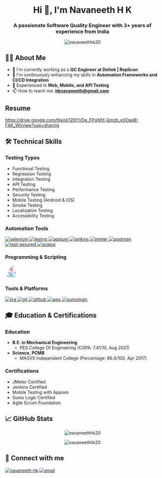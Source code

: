 <h1 align="center">Hi 👋, I'm Navaneeth H K</h1>
<h3 align="center">A passionate Software Quality Engineer with 3+ years of experience from India</h3>

<p align="center">
  <img src="https://komarev.com/ghpvc/?username=navaneethhk20&label=Profile%20views&color=0e75b6&style=flat" alt="navaneethhk20" />
</p>

## 👨‍💻 About Me

- 🔭 I'm currently working as a **QC Engineer at Deltek | Replicon**
- 🌱 I'm continuously enhancing my skills in **Automation Frameworks and CI/CD Integration**
- 💼 Experienced in **Web, Mobile, and API Testing**
- 📫 How to reach me: **hknavaneeth@gmail.com**
## Resume
https://drive.google.com/file/d/1Z6YVDe_FPgN5f-Qmzb_e3OaqB-F4K_WI/view?usp=sharing

## 🛠️ Technical Skills

### Testing Types
- Functional Testing
- Regression Testing
- Integration Testing
- API Testing
- Performance Testing
- Security Testing
- Mobile Testing (Android & iOS)
- Smoke Testing
- Localization Testing
- Accessibility Testing

### Automation Tools
<p align="left">
  <a href="https://www.selenium.dev" target="_blank" rel="noreferrer"> 
    <img src="https://raw.githubusercontent.com/detain/svg-logos/780f25886640cef088af994181646db2f6b1a3f8/svg/selenium-logo.svg" alt="selenium" width="40" height="40"/> 
  </a>
  <a href="https://testng.org/" target="_blank" rel="noreferrer"> 
    <img src="https://avatars.githubusercontent.com/u/12528662" alt="testng" width="40" height="40"/> 
  </a>
  <a href="https://appium.io/" target="_blank" rel="noreferrer"> 
    <img src="https://cdn.worldvectorlogo.com/logos/appium.svg" alt="appium" width="40" height="40"/> 
  </a>
  <a href="https://www.jenkins.io" target="_blank" rel="noreferrer"> 
    <img src="https://www.vectorlogo.zone/logos/jenkins/jenkins-icon.svg" alt="jenkins" width="40" height="40"/> 
  </a>
  <a href="https://jmeter.apache.org/" target="_blank" rel="noreferrer"> 
    <img src="https://jmeter.apache.org/images/logo.svg" alt="jmeter" width="40" height="40"/> 
  </a>
  <a href="https://www.postman.com/" target="_blank" rel="noreferrer"> 
    <img src="https://www.vectorlogo.zone/logos/getpostman/getpostman-icon.svg" alt="postman" width="40" height="40"/> 
  </a>
  <a href="https://rest-assured.io/" target="_blank" rel="noreferrer"> 
    <img src="https://rest-assured.io/img/logo-transparent.png" alt="rest-assured" width="40" height="40"/> 
  </a>
  <a href="https://www.soapui.org/" target="_blank" rel="noreferrer"> 
    <img src="https://www.soapui.org/smartbearbrand/media/images/product-icons/ready-api-icon.svg" alt="soapui" width="40" height="40"/> 
  </a>
</p>

### Programming & Scripting
<p align="left">
  <a href="https://www.java.com" target="_blank" rel="noreferrer"> 
    <img src="https://raw.githubusercontent.com/devicons/devicon/master/icons/java/java-original.svg" alt="java" width="40" height="40"/> 
  </a>
</p>

### Tools & Platforms
<p align="left">
  <a href="https://www.atlassian.com/software/jira" target="_blank" rel="noreferrer"> 
    <img src="https://www.vectorlogo.zone/logos/atlassian_jira/atlassian_jira-icon.svg" alt="jira" width="40" height="40"/> 
  </a>
  <a href="https://git-scm.com/" target="_blank" rel="noreferrer"> 
    <img src="https://www.vectorlogo.zone/logos/git-scm/git-scm-icon.svg" alt="git" width="40" height="40"/> 
  </a>
  <a href="https://github.com/" target="_blank" rel="noreferrer"> 
    <img src="https://www.vectorlogo.zone/logos/github/github-icon.svg" alt="github" width="40" height="40"/> 
  </a>
  <a href="https://aws.amazon.com/" target="_blank" rel="noreferrer"> 
    <img src="https://www.vectorlogo.zone/logos/amazon_aws/amazon_aws-icon.svg" alt="aws" width="40" height="40"/> 
  </a>
  <a href="https://www.sumologic.com/" target="_blank" rel="noreferrer"> 
    <img src="https://www.vectorlogo.zone/logos/sumologic/sumologic-icon.svg" alt="sumologic" width="40" height="40"/> 
  </a>
</p>

## 🎓 Education & Certifications

### Education
- **B.E. in Mechanical Engineering**
  - PES College Of Engineering (CGPA: 7.41/10, Aug 2021)
- **Science, PCMB**
  - MASVS Independent College (Percentage: 86.4/100, Apr 2017)

### Certifications
- JMeter Certified
- Jenkins Certified
- Mobile Testing with Appium
- Sumo Logic Certified
- Agile Scrum Foundation

## 📈 GitHub Stats

<p align="center">
  <img src="https://github-readme-stats.vercel.app/api?username=navaneethhk20&show_icons=true&locale=en&theme=radical" alt="navaneethhk20" />
</p>

<p align="center">
  <img src="https://github-readme-streak-stats.herokuapp.com/?user=navaneethhk20&theme=radical" alt="navaneethhk20" />
</p>

## 🔗 Connect with me

<p align="left">
  <a href="https://linkedin.com/in/navaneeth-hk" target="blank">
    <img align="center" src="https://raw.githubusercontent.com/rahuldkjain/github-profile-readme-generator/master/src/images/icons/Social/linked-in-alt.svg" alt="navaneeth-hk" height="30" width="40" />
  </a>
  <a href="mailto:hknavaneeth@gmail.com">
    <img align="center" src="https://www.vectorlogo.zone/logos/gmail/gmail-icon.svg" alt="email" height="30" width="40" />
  </a>
</p>
